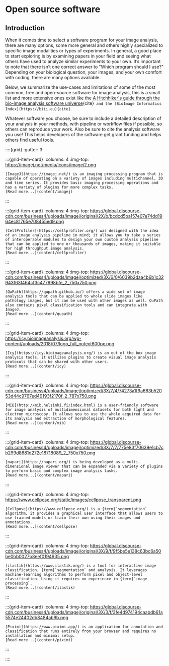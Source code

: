 # Open source software

## Introduction

When it comes time to select a software program for your image analysis, there are many options, some more general and others highly specialized to specific image modalities or types of experiments. In general, a good place to start exploring is by examining papers in your field and seeing what others have used to analyze similar experiments to your own. It’s important to note that there isn’t one correct answer to "Which program should I use?" Depending on your biological question, your images, and your own comfort with coding, there are many options available. 

Below, we summarize the use-cases and limitations of some of the most common, free and open-source software for image analysis, this is a small list and more extensive ones exist like the [A Hitchhiker's guide through the bio-image analysis software universe](https://febs.onlinelibrary.wiley.com/doi/full/10.1002/1873-3468.14451){cite}`` and the [BioImage Informatics Index](https://biii.eu){cite}``. 

Whatever software you choose, be sure to include a detailed description of your analysis in your methods, with pipeline or workflow files if possible, so others can reproduce your work. Also be sure to cite the analysis software you use! This helps developers of the software get grant funding and helps others find useful tools.  



::::{grid}
:gutter: 3

:::{grid-item-card}
:columns: 4
:img-top: https://imagej.net/media/icons/imagej2.png
```{dropdown} ImageJ
[ImageJ](https://imagej.net/) is an imaging processing program that is capable of operating on a variety of images including multichannel, 3D and time series. It provides basic imaging processing operations and has a variety of plugins for more complex tasks.
[Read more...](content/imagej)
```
:::

:::{grid-item-card}
:columns: 4
:img-top: https://global.discourse-cdn.com/business4/uploads/imagej/original/2X/b/bcdcd5ba157e07e74dd1964ec81765e708455ed9.png
```{dropdown} CellProfiler
[CellProfiler](https://cellprofiler.org/) was designed with the idea of an image analysis pipeline in mind; it allows you to take a series of interoperable modules to design your own custom analysis pipeline that can be applied to one or thousands of images, making it suitable for high throughput image analysis.
[Read more...](content/cellprofiler)
```
:::

:::{grid-item-card}
:columns: 4
:img-top: https://global.discourse-cdn.com/business4/uploads/imagej/optimized/3X/6/0/6039b2daa4b6b1c32943f63f464cf3c477898bfe_2_750x750.png
```{dropdown} QuPath
[QuPath](https://qupath.github.io/) offers a wide set of image analysis tools that can be applied to whole slide images like pathology images, but it can be used with other images as well. QuPath also contains pixel classification tools and can integrate with ImageJ.
[Read more...](content/qupath)
```
:::

:::{grid-item-card}
:columns: 4
:img-top: https://icy.bioimageanalysis.org/wp-content/uploads/2018/07/logo_full_notext600px.png
```{dropdown} Icy
[Icy](https://icy.bioimageanalysis.org/) is an out of the box image analysis tools, it utilizes plugins to create visual image analysis protocols that can be shared with other users.
[Read more...](content/icy)
```
:::

:::{grid-item-card}
:columns: 4
:img-top: https://global.discourse-cdn.com/business4/uploads/imagej/optimized/3X/7/4/74273a1f9a663b52053d44c9767ed49193f2170f_2_787x750.png
```{dropdown} MIB
[MIB](http://mib.helsinki.fi/index.html) is a user-friendly software for image analysis of multidimensional datasets for both light and electron microscopy. It allows you to use the whole acquired data for its analysis and extraction of morphological features.
[Read more...](content/mib)
```
:::

:::{grid-item-card}
:columns: 4
:img-top: https://global.discourse-cdn.com/business4/uploads/imagej/optimized/3X/7/7/775e83f70639e1cb7cb299d8681d272e18718089_2_750x750.png
```{dropdown} napari
[napari](https://napari.org/) is being developed as a multi-dimensional image viewer that can be expanded via a variety of plugins to perform basic and complex image analysis tasks.
[Read more...](content/napari)
```
:::

:::{grid-item-card}
:columns: 4
:img-top: https://www.cellpose.org/static/images/cellpose_transparent.png
```{dropdown} Cellpose
[Cellpose](https://www.cellpose.org/) is a {term}`segmentation` algorithm, it provides a graphical user interface that allows users to use trained models or train their own using their images and annotations.
[Read more...](content/cellpose)
```
:::

:::{grid-item-card}
:columns: 4
:img-top: https://global.discourse-cdn.com/business4/uploads/imagej/original/3X/9/f/9f5be5e138c63bc6a50be0bb0027b8eef0194935.png
```{dropdown} ilastik
[ilastik](https://www.ilastik.org/) is a tool for interactive image classification, {term}`segmentation` and analysis. It leverages machine-learning algorithms to perform pixel and object-level classification. Using it requires no experience in {term}`image processing`.
[Read more...](content/ilastik)
```
:::

:::{grid-item-card}
:columns: 4
:img-top: https://global.discourse-cdn.com/business4/uploads/imagej/original/3X/3/f/3fe4d974194caabdb61a5574e24402db8484ab9b.png
```{dropdown} Piximi
[Piximi](https://www.piximi.app/) is an application for annotation and classification that runs entirely from your browser and requires no installation and minimal setup. 
[Read more...](content/piximi)
```
:::

::::
